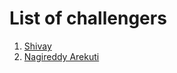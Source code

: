 # List of challengers
1. [Shivay](https://github.com/shivaylamba)
2. [Nagireddy Arekuti](https://github.com/nagi2038)
